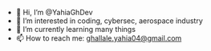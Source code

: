 - 👋 Hi, I’m @YahiaGhDev
- 👀 I’m interested in coding, cybersec, aerospace industry
- 🌱 I’m currently learning many things
- 📫 How to reach me: ghallale.yahia04@gmail.com

<!---
YahiaGhDev/YahiaGhDev is a ✨ special ✨ repository because its `README.md` (this file) appears on your GitHub profile.
You can click the Preview link to take a look at your changes.
--->
